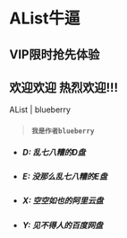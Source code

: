 # AList牛逼
## VIP限时抢先体验
## 欢迎欢迎 热烈欢迎!!!
AList | blueberry

> #### `我是作者blueberry`

- ##### D: 乱七八糟的D盘

- ##### E: 没那么乱七八糟的E盘

- ##### X: 空空如也的阿里云盘

- ##### Y: 见不得人的百度网盘

